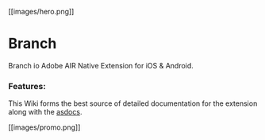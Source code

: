 
[[images/hero.png]]

# Branch

Branch io Adobe AIR Native Extension for iOS & Android.


### Features:


This Wiki forms the best source of detailed documentation for the extension along with 
the [asdocs](https://distriqt.github.io/ANE-Branch/asdocs). 


[[images/promo.png]]
